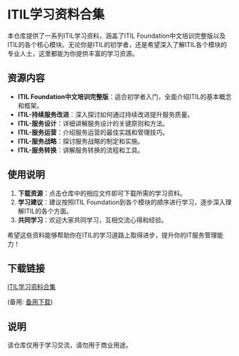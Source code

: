 # ITIL学习资料合集

本仓库提供了一系列ITIL学习资料，涵盖了ITIL Foundation中文培训完整版以及ITIL的各个核心模块。无论你是ITIL的初学者，还是希望深入了解ITIL各个模块的专业人士，这里都能为你提供丰富的学习资源。

## 资源内容

- **ITIL Foundation中文培训完整版**：适合初学者入门，全面介绍ITIL的基本概念和框架。
- **ITIL-持续服务改进**：深入探讨如何通过持续改进提升服务质量。
- **ITIL-服务设计**：详细讲解服务设计的关键原则和方法。
- **ITIL-服务运营**：介绍服务运营的最佳实践和管理技巧。
- **ITIL-服务战略**：探讨服务战略的制定和实施。
- **ITIL-服务转换**：讲解服务转换的流程和工具。

## 使用说明

1. **下载资源**：点击仓库中的相应文件即可下载所需的学习资料。
2. **学习建议**：建议按照ITIL Foundation到各个模块的顺序进行学习，逐步深入理解ITIL的各个方面。
3. **共同学习**：欢迎大家共同学习，互相交流心得和经验。

希望这些资料能够帮助你在ITIL的学习道路上取得进步，提升你的IT服务管理能力！

## 下载链接
[ITIL学习资料合集](https://pan.quark.cn/s/b0c3a3d68b62) 

(备用: [备用下载](https://pan.baidu.com/s/1NDY4qtc1ckFdN3QYgZFQfQ?pwd=1234))

## 说明

该仓库仅用于学习交流，请勿用于商业用途。

